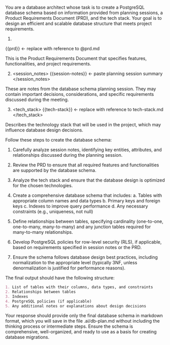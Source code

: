 You are a database architect whose task is to create a PostgreSQL database schema based on information provided from planning sessions, a Product Requirements Document (PRD), and the tech stack. Your goal is to design an efficient and scalable database structure that meets project requirements.

1. <prd>
{{prd}} <- replace with reference to @prd.md
</prd>

This is the Product Requirements Document that specifies features, functionalities, and project requirements.

2. <session_notes>
{{session-notes}} <- paste planning session summary
</session_notes>

These are notes from the database schema planning session. They may contain important decisions, considerations, and specific requirements discussed during the meeting.

3. <tech_stack>
{{tech-stack}} <- replace with reference to tech-stack.md
</tech_stack>

Describes the technology stack that will be used in the project, which may influence database design decisions.

Follow these steps to create the database schema:

1. Carefully analyze session notes, identifying key entities, attributes, and relationships discussed during the planning session.
2. Review the PRD to ensure that all required features and functionalities are supported by the database schema.
3. Analyze the tech stack and ensure that the database design is optimized for the chosen technologies.

4. Create a comprehensive database schema that includes:
   a. Tables with appropriate column names and data types
   b. Primary keys and foreign keys
   c. Indexes to improve query performance
   d. Any necessary constraints (e.g., uniqueness, not null)

5. Define relationships between tables, specifying cardinality (one-to-one, one-to-many, many-to-many) and any junction tables required for many-to-many relationships.

6. Develop PostgreSQL policies for row-level security (RLS), if applicable, based on requirements specified in session notes or the PRD.

7. Ensure the schema follows database design best practices, including normalization to the appropriate level (typically 3NF, unless denormalization is justified for performance reasons).

The final output should have the following structure:
```markdown
1. List of tables with their columns, data types, and constraints
2. Relationships between tables
3. Indexes
4. PostgreSQL policies (if applicable)
5. Any additional notes or explanations about design decisions
```

Your response should provide only the final database schema in markdown format, which you will save in the file .ai/db-plan.md without including the thinking process or intermediate steps. Ensure the schema is comprehensive, well-organized, and ready to use as a basis for creating database migrations.
